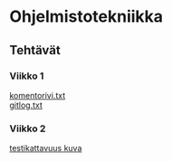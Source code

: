 # Ohjelmistotekniikka
## Tehtävät
### Viikko 1
[komentorivi.txt](laskarit/viikko1/komentorivi.txt)  
[gitlog.txt](laskarit/viikko1/gitlog.txt)
### Viikko 2
[testikattavuus kuva](laskarit/viikko2/viikko2_tehtavan_kattavuus.PNG)

